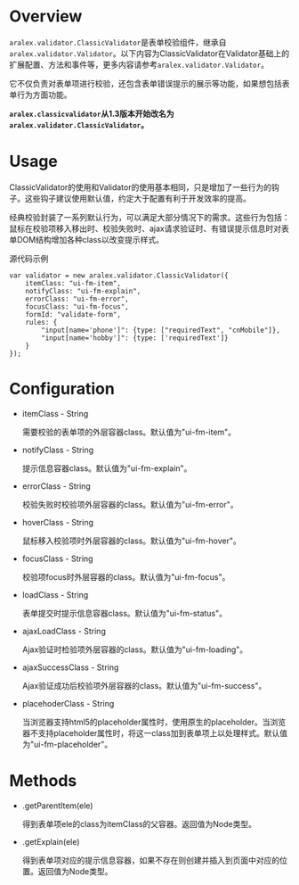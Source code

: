 Overview
========

`aralex.validator.ClassicValidator`是表单校验组件，继承自`aralex.validator.Validator`。以下内容为ClassicValidator在Validator基础上的扩展配置、方法和事件等，更多内容请参考`aralex.validator.Validator`。

它不仅负责对表单项进行校验，还包含表单错误提示的展示等功能，如果想包括表单行为方面功能。

**`aralex.classicvalidator`从1.3版本开始改名为`aralex.validator.ClassicValidator`。**

Usage
=====

ClassicValidator的使用和Validator的使用基本相同，只是增加了一些行为的钩子。这些钩子建议使用默认值，约定大于配置有利于开发效率的提高。

经典校验封装了一系列默认行为，可以满足大部分情况下的需求。这些行为包括：鼠标在校验项移入移出时、校验失败时、ajax请求验证时、有错误提示信息时对表单DOM结构增加各种class以改变提示样式。

源代码示例

    var validator = new aralex.validator.ClassicValidator({
        itemClass: "ui-fm-item",
        notifyClass: "ui-fm-explain",
        errorClass: "ui-fm-error",
        focusClass: "ui-fm-focus",
        formId: "validate-form",
        rules: {
            "input[name='phone']": {type: ["requiredText", "cnMobile"]},
            "input[name='hobby']": {type: ['requiredText']}
        }
    });

Configuration
=============

*   itemClass - String

    需要校验的表单项的外层容器class。默认值为"ui-fm-item"。

*   notifyClass - String

    提示信息容器class。默认值为"ui-fm-explain"。

*   errorClass - String

    校验失败时校验项外层容器的class。默认值为"ui-fm-error"。

*   hoverClass - String

    鼠标移入校验项时外层容器的class。默认值为"ui-fm-hover"。

*   focusClass - String

    校验项focus时外层容器的class。默认值为"ui-fm-focus"。

*   loadClass - String

    表单提交时提示信息容器class。默认值为"ui-fm-status"。

*   ajaxLoadClass - String

    Ajax验证时检验项外层容器的class。默认值为"ui-fm-loading"。

*   ajaxSuccessClass - String

    Ajax验证成功后校验项外层容器的class。默认值为"ui-fm-success"。

*   placehoderClass - String

    当浏览器支持html5的placeholder属性时，使用原生的placeholder。当浏览器不支持placeholder属性时，将这一class加到表单项上以处理样式。默认值为"ui-fm-placeholder"。

Methods
=======

*   .getParentItem(ele)

    得到表单项ele的class为itemClass的父容器。返回值为Node类型。

*   .getExplain(ele)

    得到表单项对应的提示信息容器，如果不存在则创建并插入到页面中对应的位置。返回值为Node类型。

